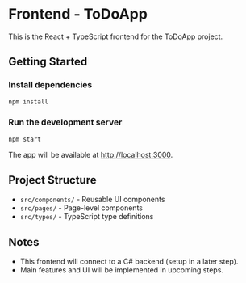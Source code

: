 # Frontend - ToDoApp

This is the React + TypeScript frontend for the ToDoApp project.

## Getting Started

### Install dependencies
```bash
npm install
```

### Run the development server
```bash
npm start
```

The app will be available at [http://localhost:3000](http://localhost:3000).

## Project Structure
- `src/components/` - Reusable UI components
- `src/pages/` - Page-level components
- `src/types/` - TypeScript type definitions

## Notes
- This frontend will connect to a C# backend (setup in a later step).
- Main features and UI will be implemented in upcoming steps.
